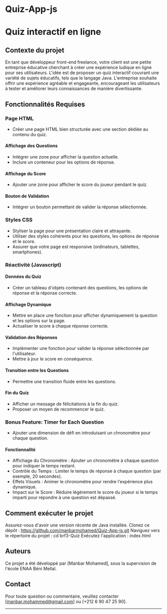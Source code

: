 # Quiz-App-js
# Quiz interactif en ligne

## Contexte du projet
En tant que développeur front-end freelance, votre client est une petite entreprise éducative cherchant à créer une expérience ludique en ligne pour ses utilisateurs. L'idée est de proposer un quiz interactif couvrant une variété de sujets éducatifs, tels que le langage Java. L'entreprise souhaite offrir une expérience agréable et engageante, encourageant les utilisateurs à tester et améliorer leurs connaissances de manière divertissante.

## Fonctionnalités Requises

### Page HTML

- Créer une page HTML bien structurée avec une section dédiée au contenu du quiz.

#### Affichage des Questions

- Intégrer une zone pour afficher la question actuelle.
- Inclure un conteneur pour les options de réponse.

#### Affichage du Score

- Ajouter une zone pour afficher le score du joueur pendant le quiz.

#### Bouton de Validation

- Intégrer un bouton permettant de valider la réponse sélectionnée.

### Styles CSS

- Styliser la page pour une présentation claire et attrayante.
- Utiliser des styles cohérents pour les questions, les options de réponse et le score.
- Assurer que votre page est responsive (ordinateurs, tablettes, smartphones).

### Réactivité (Javascript)

#### Données du Quiz

- Créer un tableau d'objets contenant des questions, les options de réponse et la réponse correcte.

#### Affichage Dynamique

- Mettre en place une fonction pour afficher dynamiquement la question et les options sur la page.
- Actualiser le score à chaque réponse correcte.

#### Validation des Réponses

- Implémenter une fonction pour valider la réponse sélectionnée par l'utilisateur.
- Mettre à jour le score en conséquence.

#### Transition entre les Questions

- Permettre une transition fluide entre les questions.

#### Fin du Quiz

- Afficher un message de félicitations à la fin du quiz.
- Proposer un moyen de recommencer le quiz.

### Bonus Feature: Timer for Each Question

- Ajouter une dimension de défi en introduisant un chronomètre pour chaque question.

#### Fonctionnalité

- Affichage du Chronomètre : Ajouter un chronomètre à chaque question pour indiquer le temps restant.
- Contrôle du Temps : Limiter le temps de réponse à chaque question (par exemple, 20 secondes).
- Effets Visuels : Animer le chronomètre pour rendre l'expérience plus dynamique.
- Impact sur le Score : Réduire légèrement le score du joueur si le temps imparti pour répondre à une question est dépassé.

## Comment exécuter le projet

Assurez-vous d'avoir une version récente de Java installée.
Clonez ce dépôt : https://github.com/manbarmohamed/Quiz-App-js.git
Naviguez vers le répertoire du projet : cd brf3-Quiz
Exécutez l'application : index.html

## Auteurs
Ce projet a été développé par [Manbar Mohamed], sous la supervision de l'école ENAA Béni Mellal.

## Contact
Pour toute question ou commentaire, veuillez contacter [manbar.mohammed@gmail.com] ou [+212 6 90 47 25 90].

---
